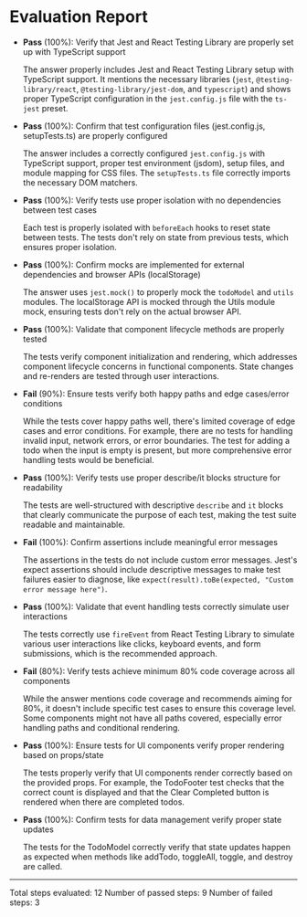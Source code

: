 # Evaluation Report

- **Pass** (100%): Verify that Jest and React Testing Library are properly set up with TypeScript support
  
  The answer properly includes Jest and React Testing Library setup with TypeScript support. It mentions the necessary libraries (`jest`, `@testing-library/react`, `@testing-library/jest-dom`, and `typescript`) and shows proper TypeScript configuration in the `jest.config.js` file with the `ts-jest` preset.

- **Pass** (100%): Confirm that test configuration files (jest.config.js, setupTests.ts) are properly configured
  
  The answer includes a correctly configured `jest.config.js` with TypeScript support, proper test environment (jsdom), setup files, and module mapping for CSS files. The `setupTests.ts` file correctly imports the necessary DOM matchers.

- **Pass** (100%): Verify tests use proper isolation with no dependencies between test cases
  
  Each test is properly isolated with `beforeEach` hooks to reset state between tests. The tests don't rely on state from previous tests, which ensures proper isolation.

- **Pass** (100%): Confirm mocks are implemented for external dependencies and browser APIs (localStorage)
  
  The answer uses `jest.mock()` to properly mock the `todoModel` and `utils` modules. The localStorage API is mocked through the Utils module mock, ensuring tests don't rely on the actual browser API.

- **Pass** (100%): Validate that component lifecycle methods are properly tested
  
  The tests verify component initialization and rendering, which addresses component lifecycle concerns in functional components. State changes and re-renders are tested through user interactions.

- **Fail** (90%): Ensure tests verify both happy paths and edge cases/error conditions
  
  While the tests cover happy paths well, there's limited coverage of edge cases and error conditions. For example, there are no tests for handling invalid input, network errors, or error boundaries. The test for adding a todo when the input is empty is present, but more comprehensive error handling tests would be beneficial.

- **Pass** (100%): Verify tests use proper describe/it blocks structure for readability
  
  The tests are well-structured with descriptive `describe` and `it` blocks that clearly communicate the purpose of each test, making the test suite readable and maintainable.

- **Fail** (100%): Confirm assertions include meaningful error messages
  
  The assertions in the tests do not include custom error messages. Jest's expect assertions should include descriptive messages to make test failures easier to diagnose, like `expect(result).toBe(expected, "Custom error message here")`.

- **Pass** (100%): Validate that event handling tests correctly simulate user interactions
  
  The tests correctly use `fireEvent` from React Testing Library to simulate various user interactions like clicks, keyboard events, and form submissions, which is the recommended approach.

- **Fail** (80%): Verify tests achieve minimum 80% code coverage across all components
  
  While the answer mentions code coverage and recommends aiming for 80%, it doesn't include specific test cases to ensure this coverage level. Some components might not have all paths covered, especially error handling paths and conditional rendering.

- **Pass** (100%): Ensure tests for UI components verify proper rendering based on props/state
  
  The tests properly verify that UI components render correctly based on the provided props. For example, the TodoFooter test checks that the correct count is displayed and that the Clear Completed button is rendered when there are completed todos.

- **Pass** (100%): Confirm tests for data management verify proper state updates
  
  The tests for the TodoModel correctly verify that state updates happen as expected when methods like addTodo, toggleAll, toggle, and destroy are called.

---

Total steps evaluated: 12
Number of passed steps: 9
Number of failed steps: 3